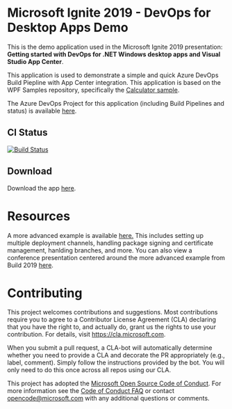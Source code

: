 # Microsoft Ignite 2019 - DevOps for Desktop Apps Demo
This is the demo application used in the Microsoft Ignite 2019 presentation: **Getting started with DevOps for .NET Windows desktop apps and Visual Studio App Center**. 

This application is used to demonstrate a simple and quick Azure DevOps Build Piepline with App Center integration. This application is based on the WPF Samples repository, specifically the [Calculator sample](https://github.com/microsoft/WPF-Samples/tree/master/Sample%20Applications/CalculatorDemo).

The Azure DevOps Project for this application (including Build Pipelines and status) is available [here](https://dajaco.visualstudio.com/Ignite2019).

## CI Status
[![Build Status](https://dajaco.visualstudio.com/Ignite2019/_apis/build/status/diverdan92.Ignite2019?branchName=master)](https://dajaco.visualstudio.com/Ignite2019/_build/latest?definitionId=42&branchName=master)

## Download
Download the app [here](https://install.appcenter.ms/users/djacobson92-xmqc/apps/ignite2019/distribution_groups/public%20group).

# Resources
A more advanced example is available [here.](https://github.com/microsoft/devops-for-windows-apps) This includes setting up multiple deployment channels, handling package signing and certificate management, hanlding branches, and more. You can also view a conference presentation centered around the more advanced example from Build 2019 [here](https://www.youtube.com/watch?v=vc2edJW34Ps
).

# Contributing

This project welcomes contributions and suggestions.  Most contributions require you to agree to a
Contributor License Agreement (CLA) declaring that you have the right to, and actually do, grant us
the rights to use your contribution. For details, visit https://cla.microsoft.com.

When you submit a pull request, a CLA-bot will automatically determine whether you need to provide
a CLA and decorate the PR appropriately (e.g., label, comment). Simply follow the instructions
provided by the bot. You will only need to do this once across all repos using our CLA.

This project has adopted the [Microsoft Open Source Code of Conduct](https://opensource.microsoft.com/codeofconduct/).
For more information see the [Code of Conduct FAQ](https://opensource.microsoft.com/codeofconduct/faq/) or
contact [opencode@microsoft.com](mailto:opencode@microsoft.com) with any additional questions or comments.

